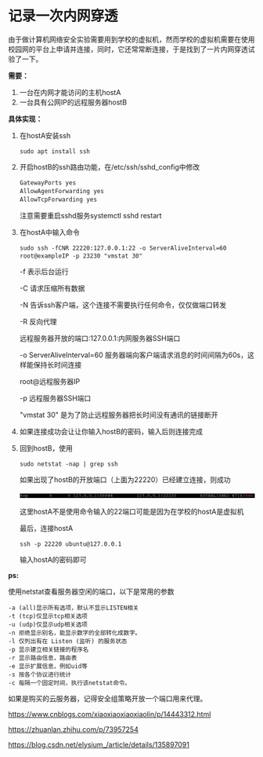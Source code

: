# 记录一次内网穿透

由于做计算机网络安全实验需要用到学校的虚拟机，然而学校的虚拟机需要在使用校园网的平台上申请并连接，同时，它还常常断连接，于是找到了一片内网穿透试验了一下。

**需要：**

1. 一台在内网才能访问的主机hostA
2. 一台具有公网IP的远程服务器hostB

**具体实现：**

1. 在hostA安装ssh

   ```shell
   sudo apt install ssh
   ```

2. 开启hostB的ssh路由功能，在/etc/ssh/sshd_config中修改

   ```c++
   GatewayPorts yes
   AllowAgentForwarding yes
   AllowTcpForwarding yes
   ```

   注意需要重启sshd服务systemctl sshd restart

3. 在hostA中输入命令

   ```shell
   sudo ssh -fCNR 22220:127.0.0.1:22 -o ServerAliveInterval=60 root@exampleIP -p 23230 "vmstat 30"
   ```

   -f 表示后台运行

   -C 请求压缩所有数据

   -N 告诉ssh客户端，这个连接不需要执行任何命令，仅仅做端口转发

   -R 反向代理

   远程服务器开放的端口:127.0.0.1:内网服务器SSH端口

   -o ServerAliveInterval=60 服务器端向客户端请求消息的时间间隔为60s，这样能保持长时间连接

   root@远程服务器IP

   -p 远程服务器SSH端口

   "vmstat 30" 是为了防止远程服务器把长时间没有通讯的链接断开

4. 如果连接成功会让让你输入hostB的密码，输入后则连接完成

5. 回到hostB，使用

   ```shell
   sudo netstat -nap | grep ssh
   ```

   如果出现了hostB的开放端口（上面为22220）已经建立连接，则成功

   ![image-20240412192157265](一次内网穿透.assets/image-20240412192157265.png)

   这里hostA不是使用命令输入的22端口可能是因为在学校的hostA是虚拟机

   最后，连接hostA

   ```shell
   ssh -p 22220 ubuntu@127.0.0.1
   ```

   输入hostA的密码即可

**ps:**

使用netstat查看服务器空闲的端口，以下是常用的参数

```
-a (all)显示所有选项，默认不显示LISTEN相关
-t (tcp)仅显示tcp相关选项
-u (udp)仅显示udp相关选项
-n 拒绝显示别名，能显示数字的全部转化成数字。
-l 仅列出有在 Listen (监听) 的服务状态
-p 显示建立相关链接的程序名
-r 显示路由信息，路由表
-e 显示扩展信息，例如uid等
-s 按各个协议进行统计
-c 每隔一个固定时间，执行该netstat命令。
```

如果是购买的云服务器，记得安全组策略开放一个端口用来代理。

https://www.cnblogs.com/xiaoxiaoxiaoxiaolin/p/14443312.html

https://zhuanlan.zhihu.com/p/73957254

https://blog.csdn.net/elysium_/article/details/135897091